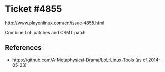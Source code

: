 Ticket #4855
============

http://www.playonlinux.com/en/issue-4855.html

Combine LoL patches and CSMT patch

References
----------

- https://github.com/A-Metaphysical-Drama/LoL-Linux-Tools (as of 2014-05-23)
